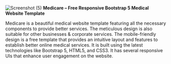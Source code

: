 ![Screenshot (5)](https://github.com/user-attachments/assets/7c0a48bf-0223-4148-8f3d-ac1b0ba7ff5b)
**Medicare – Free Responsive Bootstrap 5 Medical Website Template**

Medicare is a beautiful medical website template featuring all the necessary components to provide better services. The meticulous design is also suitable for other businesses & corporate services. The mobile-friendly design is a free template that provides an intuitive layout and features to establish better online medical services. It is built using the latest technologies like Bootstrap 5, HTML5, and CSS3. It has several responsive UIs that enhance user engagement on the website. 
